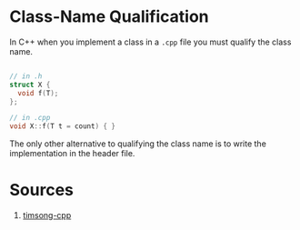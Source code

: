 # Class-Name Qualification

In C++ when you implement a class in a `.cpp` file you must qualify the class name.

```cpp

// in .h
struct X {
  void f(T);
};

// in .cpp
void X::f(T t = count) { }
```

The only other alternative to qualifying the class name is to write the implementation in the header file.

# Sources

1. [timsong-cpp](https://timsong-cpp.github.io/cppwp/n4659/class.mem#class.mfct-4)
